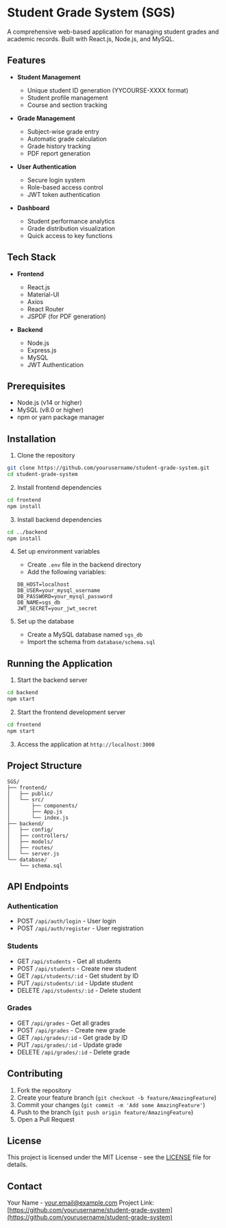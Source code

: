 # Student Grade System (SGS)

A comprehensive web-based application for managing student grades and academic records. Built with React.js, Node.js, and MySQL.

## Features

- **Student Management**
  - Unique student ID generation (YYCOURSE-XXXX format)
  - Student profile management
  - Course and section tracking

- **Grade Management**
  - Subject-wise grade entry
  - Automatic grade calculation
  - Grade history tracking
  - PDF report generation

- **User Authentication**
  - Secure login system
  - Role-based access control
  - JWT token authentication

- **Dashboard**
  - Student performance analytics
  - Grade distribution visualization
  - Quick access to key functions

## Tech Stack

- **Frontend**
  - React.js
  - Material-UI
  - Axios
  - React Router
  - JSPDF (for PDF generation)

- **Backend**
  - Node.js
  - Express.js
  - MySQL
  - JWT Authentication

## Prerequisites

- Node.js (v14 or higher)
- MySQL (v8.0 or higher)
- npm or yarn package manager

## Installation

1. Clone the repository
```bash
git clone https://github.com/yourusername/student-grade-system.git
cd student-grade-system
```

2. Install frontend dependencies
```bash
cd frontend
npm install
```

3. Install backend dependencies
```bash
cd ../backend
npm install
```

4. Set up environment variables
   - Create `.env` file in the backend directory
   - Add the following variables:
   ```
   DB_HOST=localhost
   DB_USER=your_mysql_username
   DB_PASSWORD=your_mysql_password
   DB_NAME=sgs_db
   JWT_SECRET=your_jwt_secret
   ```

5. Set up the database
   - Create a MySQL database named `sgs_db`
   - Import the schema from `database/schema.sql`

## Running the Application

1. Start the backend server
```bash
cd backend
npm start
```

2. Start the frontend development server
```bash
cd frontend
npm start
```

3. Access the application at `http://localhost:3000`

## Project Structure

```
SGS/
├── frontend/
│   ├── public/
│   └── src/
│       ├── components/
│       ├── App.js
│       └── index.js
├── backend/
│   ├── config/
│   ├── controllers/
│   ├── models/
│   ├── routes/
│   └── server.js
└── database/
    └── schema.sql
```

## API Endpoints

### Authentication
- POST `/api/auth/login` - User login
- POST `/api/auth/register` - User registration

### Students
- GET `/api/students` - Get all students
- POST `/api/students` - Create new student
- GET `/api/students/:id` - Get student by ID
- PUT `/api/students/:id` - Update student
- DELETE `/api/students/:id` - Delete student

### Grades
- GET `/api/grades` - Get all grades
- POST `/api/grades` - Create new grade
- GET `/api/grades/:id` - Get grade by ID
- PUT `/api/grades/:id` - Update grade
- DELETE `/api/grades/:id` - Delete grade

## Contributing

1. Fork the repository
2. Create your feature branch (`git checkout -b feature/AmazingFeature`)
3. Commit your changes (`git commit -m 'Add some AmazingFeature'`)
4. Push to the branch (`git push origin feature/AmazingFeature`)
5. Open a Pull Request

## License

This project is licensed under the MIT License - see the [LICENSE](LICENSE) file for details.

## Contact

Your Name - your.email@example.com
Project Link: [https://github.com/yourusername/student-grade-system](https://github.com/yourusername/student-grade-system) 